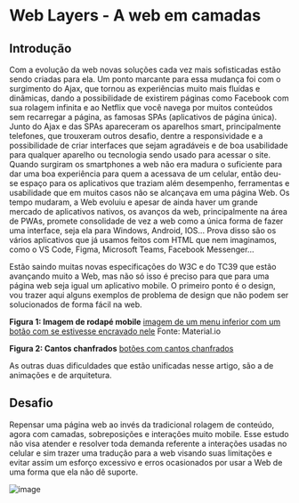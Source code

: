 # Web Layers - A web em camadas

## Introdução

Com a evolução da web novas soluções cada vez mais sofisticadas estão sendo criadas para ela. Um ponto marcante para essa mudança foi com o surgimento do Ajax, que tornou as experiências muito mais fluídas e dinâmicas, dando a possibilidade de existirem páginas como Facebook com sua rolagem infinita e ao Netflix que você navega por muitos conteúdos sem recarregar a página, as famosas SPAs (aplicativos de página única). Junto do Ajax e das SPAs apareceram os aparelhos smart, principalmente telefones, que trouxeram outros desafio, dentre a responsividade e a possibilidade de criar interfaces que sejam agradáveis e de boa usabilidade para qualquer aparelho ou tecnologia sendo usado para acessar o site. Quando surgiram os smartphones a web não era madura o suficiente para dar uma boa experiência para quem a acessava de um celular, então deu-se espaço para os aplicativos que traziam além desempenho, ferramentas e usabilidade que em muitos casos não se alcançava em uma página Web. Os tempo mudaram, a Web evoluiu e apesar de ainda haver um grande mercado de aplicativos nativos, os avanços da web, principalmente na área de PWAs, promete consolidade de vez a web como a única forma de fazer uma interface, seja ela para Windows, Android, IOS... Prova disso são os vários aplicativos que já usamos feitos com HTML que nem imaginamos, como o VS Code, Figma, Microsoft Teams, Facebook Messenger...

Estão saindo muitas novas especificações do W3C e do TC39 que estão avançando muito a Web, mas não só isso é preciso para que para uma página web seja igual um aplicativo mobile. O primeiro ponto é o design, vou trazer aqui alguns exemplos de problema de design que não podem ser solucionados de forma fácil na web.

**Figura 1: Imagem de rodapé mobile**
[imagem de um menu inferior com um botão com se estivesse encravado nele](https://lh3.googleusercontent.com/ujBYvkW-lp562Asx3R0l0Bm4ZLACqIys0JxAYyrr_EUk_lPnAHT7zXbVOeGU9uYM4fFR8pzdM39UDQiAj_h66CL3O9b95P6YB4zG=w1064-v0)
Fonte: Material.io

**Figura 2: Cantos chanfrados**
[botões com cantos chanfrados](https://lh3.googleusercontent.com/kJvyrvUbUL5LBggF9JnqED-YQ_OfDoVp5gjWdeqV11DrpN7k3Rv4LgF3mTE4SfSPBnnZqU3dHObr8CiC7DP4hnGndO83o2-nhKeTcw=w1064-v0)

As outras duas dificuldades que estão unificadas nesse artigo, são a de animações e de arquitetura.

## Desafio

Repensar uma página web ao invés da tradicional rolagem de conteúdo, agora com camadas, sobreposições e interações muito mobile. Esse estudo não visa atender e resolver toda demanda referente a interações usadas no celular e sim trazer uma tradução para a web visando suas limitações e evitar assim um esforço excessivo e erros ocasionados por usar a Web de uma forma que ela não dê suporte.

![image](https://user-images.githubusercontent.com/27368585/126732419-b6891926-28d3-4f60-943b-11bda47e66f9.png)

